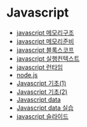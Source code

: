 Javascript
===

- [javascript 메모리구조](https://github.com/mrlee323/TIL/blob/main/js/js_memory_structure.md)
- [javascript 메모리준비](https://github.com/mrlee323/TIL/blob/main/js/js_memory_ready.md)
- [javascript 블록스코프](https://github.com/mrlee323/TIL/blob/main/js/js_block_scope.md)
- [javascript 실행컨텍스트](https://github.com/mrlee323/TIL/blob/main/js/js_execution_context.md)
- [javascript 런타임](https://github.com/mrlee323/TIL/blob/main/js/js_works.md)
- [node.js](https://github.com/mrlee323/TIL/blob/main/js/node_js.md)
- [Javascript 기초(1)](https://github.com/mrlee323/TIL/blob/main/js/js_basic.md)
- [Javascript 기초(2)](https://github.com/mrlee323/TIL/blob/main/js/js_basic2.md)
- [Javascript data](https://github.com/mrlee323/TIL/blob/main/js/js_data.md)
- [Javascript data 실습](https://github.com/mrlee323/TIL/blob/main/js/js_data_practice.md)
- [javascript 슬라이드](https://github.com/mrlee323/TIL/blob/main/js/js_slide.md)
